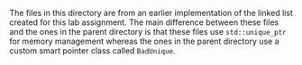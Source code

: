The files in this directory are from an earlier implementation of the linked list created for this lab assignment. The main difference between these files and the ones in the parent directory is that these files use `std::unique_ptr` for memory management whereas the ones in the parent directory use a custom smart pointer class called `BadUnique`. 
 
